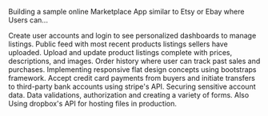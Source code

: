 Building a sample online Marketplace App similar to Etsy or Ebay where Users can...

Create user accounts and login to see personalized dashboards to manage listings.
Public feed with most recent products listings sellers have uploaded.
Upload and update product listings complete with prices, descriptions, and images.
Order history where user can track past sales and purchases.
Implementing responsive flat design concepts using bootstraps framework.
Accept credit card payments from buyers and initiate transfers to third-party bank accounts using stripe's API.
Securing sensitive account data.
Data validations, authorization and creating a variety of forms.
Also Using dropbox's API for hosting files in production.

